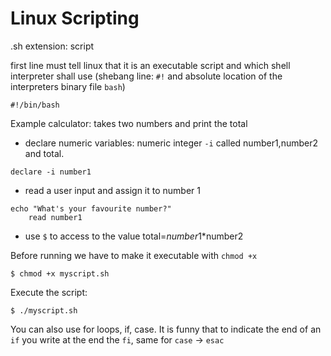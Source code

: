 # Linux Scripting

.sh extension: script

first line must tell linux that it is an executable script and which shell interpreter shall use (shebang line: `#!` and absolute location of the interpreters binary file `bash`)

```
#!/bin/bash
```
Example calculator:
takes two numbers and print the total
- declare numeric variables: numeric integer `-i` called number1,number2 and total. 
```
declare -i number1
```
- read a user input and assign it to number 1
```
echo "What's your favourite number?"
    read number1
```
- use `$` to access to the value
total=$number1*$number2

Before running we have to make it executable with `chmod +x`
```
$ chmod +x myscript.sh
```
Execute the script:
```
$ ./myscript.sh
```

You can also use for loops, if, case. It is funny that to indicate the end of an `if` you write at the end the `fi`, same for `case` -> `esac`